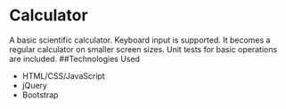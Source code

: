 # Calculator
A basic scientific calculator. Keyboard input is supported. It becomes a regular calculator on smaller screen sizes. Unit tests for basic operations are included.
##Technologies Used
- HTML/CSS/JavaScript
- jQuery
- Bootstrap
